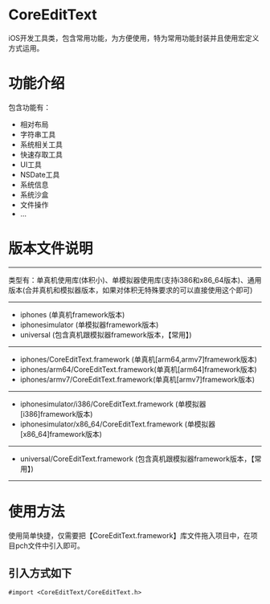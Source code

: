 # CoreEditText

iOS开发工具类，包含常用功能，为方便使用，特为常用功能封装并且使用宏定义方式运用。

# 功能介绍

包含功能有：
* 相对布局
* 字符串工具
* 系统相关工具
* 快速存取工具
* UI工具
* NSDate工具
* 系统信息
* 系统沙盒
* 文件操作
* …

# 版本文件说明

* * *

类型有：单真机使用库(体积小)、单模拟器使用库(支持i386和x86_64版本)、通用版本(合并真机和模拟器版本，如果对体积无特殊要求的可以直接使用这个即可)

* * *

* iphones (单真机framework版本)
* iphonesimulator (单模拟器framework版本)
* universal (包含真机跟模拟器framework版本，【常用】)

* * *

* iphones/CoreEditText.framework (单真机[arm64,armv7]framework版本)
* iphones/arm64/CoreEditText.framework(单真机[arm64]framework版本)
* iphones/armv7/CoreEditText.framework(单真机[armv7]framework版本)

* * *

* iphonesimulator/i386/CoreEditText.framework (单模拟器[i386]framework版本)
* iphonesimulator/x86_64/CoreEditText.framework (单模拟器[x86_64]framework版本)
* * *
* universal/CoreEditText.framework (包含真机跟模拟器framework版本，【常用】)

* * *



# 使用方法

使用简单快捷，仅需要把【CoreEditText.framework】库文件拖入项目中，在项目pch文件中引入即可。
## 引入方式如下

```#import <CoreEditText/CoreEditText.h>```
